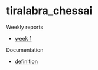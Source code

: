 # tiralabra_chessai


Weekly reports
- [week 1](./documentation/weekly-reports/week1.md)

Documentation
- [definition](./documentation/definition-document.md)
